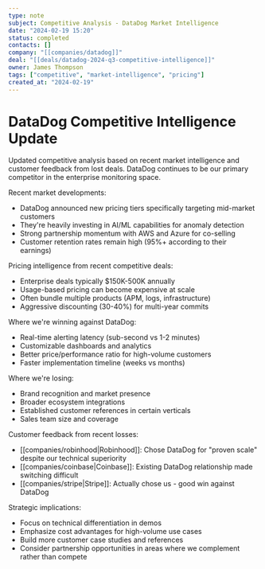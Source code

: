 ```yaml
---
type: note
subject: Competitive Analysis - DataDog Market Intelligence  
date: "2024-02-19 15:20"
status: completed
contacts: []
company: "[[companies/datadog]]"
deal: "[[deals/datadog-2024-q3-competitive-intelligence]]"
owner: James Thompson
tags: ["competitive", "market-intelligence", "pricing"]
created_at: "2024-02-19"
---
```


# DataDog Competitive Intelligence Update

Updated competitive analysis based on recent market intelligence and customer feedback from lost deals. DataDog continues to be our primary competitor in the enterprise monitoring space.

Recent market developments:
- DataDog announced new pricing tiers specifically targeting mid-market customers 
- They're heavily investing in AI/ML capabilities for anomaly detection
- Strong partnership momentum with AWS and Azure for co-selling
- Customer retention rates remain high (95%+ according to their earnings)

Pricing intelligence from recent competitive deals:
- Enterprise deals typically $150K-500K annually
- Usage-based pricing can become expensive at scale
- Often bundle multiple products (APM, logs, infrastructure)
- Aggressive discounting (30-40%) for multi-year commits

Where we're winning against DataDog:
- Real-time alerting latency (sub-second vs 1-2 minutes)
- Customizable dashboards and analytics
- Better price/performance ratio for high-volume customers
- Faster implementation timeline (weeks vs months)

Where we're losing:
- Brand recognition and market presence
- Broader ecosystem integrations
- Established customer references in certain verticals
- Sales team size and coverage

Customer feedback from recent losses:
- [[companies/robinhood|Robinhood]]: Chose DataDog for "proven scale" despite our technical superiority
- [[companies/coinbase|Coinbase]]: Existing DataDog relationship made switching difficult
- [[companies/stripe|Stripe]]: Actually chose us - good win against DataDog

Strategic implications:
- Focus on technical differentiation in demos
- Emphasize cost advantages for high-volume use cases
- Build more customer case studies and references
- Consider partnership opportunities in areas where we complement rather than compete